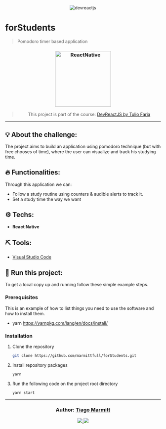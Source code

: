 <div align="center">
  <img alt="devreactjs"
    src="https://lp.devpleno.com/wp-content/uploads/2018/04/DEVREACTJS1-2.png"
  />
</div>


# forStudents

 > Pomodoro timer based application

<h3 align="center">
  <img alt="ReactNative" 
    src="https://images.ctfassets.net/ad62aadkf4ja/5ty5c0v8diMaSCqO2qomCe/164da650e4febd2b90bcf3744a07e642/react-native-logo.png" width="180px"/>
</h3>

<blockquote align="center">
  This project is part of the course:
    <a href="https://lp.devpleno.com/devreactjs/">
      DevReactJS by Tulio Faria
    </a> 
</blockquote>

<hr/>

## 💡 About the challenge:

The project aims to build an application using pomodoro technique (but with free chooses of time), where the user can visualize and track his studying time.

## 🔥 Functionalities:

Through this application we can:

- Follow a study routine using counters & audible alerts to track it.
- Set a study time the way we want

## ⚙️ Techs:

- **React Native**

## ⛏ Tools:

- [Visual Studio Code](https://code.visualstudio.com/download)

## 🏁 Run this project:

To get a local copy up and running follow these simple example steps.

### Prerequisites

This is an example of how to list things you need to use the software and how to install them.
* yarn
  https://yarnpkg.com/lang/en/docs/install/

### Installation

1. Clone the repository
   ```sh
   git clone https://github.com/marmittfull/forStudents.git
   ```
2. Install repository packages
   ```sh
   yarn
   ```
3. Run the following code on the project root directory
   ```sh
   yarn start
   ```

---

<h3 align="center">
Author: <a alt="Tiago Marmitt" href="https://github.com/marmittfull">Tiago Marmitt</a>
</h3>

<p align="center">

  <a alt="Tiago Marmitt Linkedin" href="https://www.linkedin.com/in/tiago-marmitt-762bb61b0">
    <img src="https://img.shields.io/badge/LinkedIn-Tiago%20Marmitt-blue?logo=linkedin"/>
    </a>
  <a alt="Tiago Marmitt GitHub" href="https://github.com/marmittfull">
  <img src="https://img.shields.io/badge/GitHub-Tiago%20Marmitt-lightgrey?logo=github"/>
  </a>


</p>


